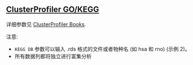 ## [ClusterProfiler GO/KEGG](/advance/clusterprofiler-go-kegg)

详细参数见 [ClusterProfiler Books](https://hiplot.com.cn/books-static/clusterprofiler-book).

注意: 

- `KEGG DB` 参数可以输入 .rds 格式的文件或者物种名 (如 hsa 和 rno) (示例 2)。
- 所有数据列都将独立进行富集分析

